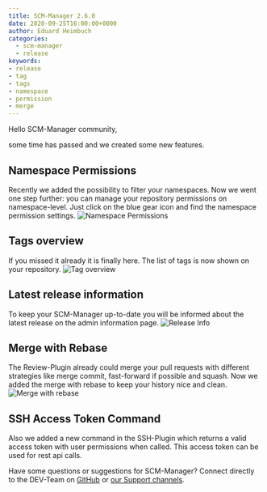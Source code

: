 ```yaml
---
title: SCM-Manager 2.6.0
date: 2020-09-25T16:00:00+0000
author: Eduard Heimbuch
categories:
  - scm-manager
  - release
keywords:
- release
- tag
- tags
- namespace
- permission
- merge
---
```


Hello SCM-Manager community,

some time has passed and we created some new features.

## Namespace Permissions
Recently we added the possibility to filter your namespaces. 
Now we went one step further: you can manage your repository permissions on namespace-level. 
Just click on the blue gear icon and find the namespace permission settings.
![Namespace Permissions](assets/namespace-permissions.png)

## Tags overview
If you missed it already it is finally here. The list of tags is now shown on your repository.
![Tag overview](assets/tag-overview.png)


## Latest release information
To keep your SCM-Manager up-to-date you will be informed about the latest release on the admin information page.
![Release Info](assets/release-info.png)

## Merge with Rebase
The Review-Plugin already could merge your pull requests with different strategies like merge commit, fast-forward if possible and squash. 
Now we added the merge with rebase to keep your history nice and clean.
![Merge with rebase](assets/merge-rebase.png)

## SSH Access Token Command
Also we added a new command in the SSH-Plugin which returns a valid access token with user permissions when called. 
This access token can be used for rest api calls.

Have some questions or suggestions for SCM-Manager? Connect directly to the DEV-Team on [GitHub](https://github.com/scm-manager/scm-manager/) or [our Support channels](https://www.scm-manager.org/support/).
